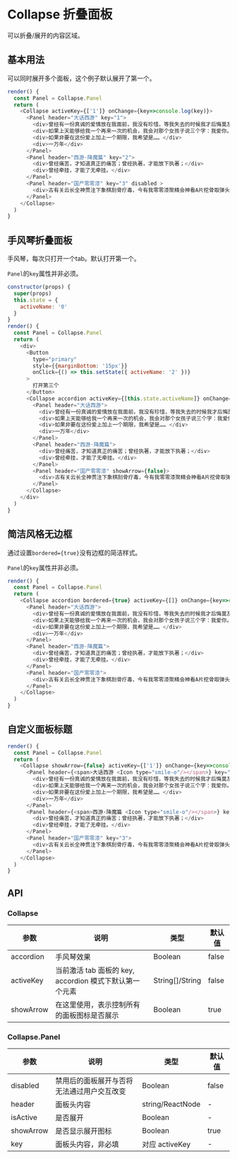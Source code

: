Collapse 折叠面板
===

可以折叠/展开的内容区域。


## 基本用法

可以同时展开多个面板，这个例子默认展开了第一个。

<!--DemoStart--> 
```js
render() {
  const Panel = Collapse.Panel
  return (
    <Collapse activeKey={['1']} onChange={key=>console.log(key)}>
      <Panel header="大话西游" key="1">
        <div>曾经有一份真诚的爱情放在我面前，我没有珍惜，等我失去的时候我才后悔莫及，人世间最痛苦的事莫过于此。 </div>
        <div>如果上天能够给我一个再来一次的机会，我会对那个女孩子说三个字：我爱你。 </div>
        <div>如果非要在这份爱上加上一个期限，我希望是…… </div>
        <div>一万年</div>
      </Panel>
      <Panel header="西游·降魔篇" key="2">
        <div>曾经痛苦，才知道真正的痛苦；曾经执著，才能放下执著；</div>
        <div>曾经牵挂，才能了无牵挂。</div>
      </Panel>
      <Panel header="国产零零漆" key="3" disabled >
        <div>古有关云长全神贯注下象棋刮骨疗毒，今有我零零漆聚精会神看A片挖骨取弹头。</div>
      </Panel>
    </Collapse>
  )
}
```
<!--End-->

## 手风琴折叠面板

手风琴，每次只打开一个tab。默认打开第一个。

<!--DemoStart--> 
`Panel`的`key`属性并非必须。
```js
constructor(props) {
  super(props)
  this.state = {
    activeName: '0'
  }
}
render() {
  const Panel = Collapse.Panel
  return (
    <div>
      <Button
        type="primary"
        style={{marginBottom: '15px'}}
        onClick={() => this.setState({ activeName: '2' })}
      >
        打开第三个
      </Button>
      <Collapse accordion activeKey={[this.state.activeName]} onChange={key=>console.log(key)}>
        <Panel header="大话西游">
          <div>曾经有一份真诚的爱情放在我面前，我没有珍惜，等我失去的时候我才后悔莫及，人世间最痛苦的事莫过于此。 </div>
          <div>如果上天能够给我一个再来一次的机会，我会对那个女孩子说三个字：我爱你。 </div>
          <div>如果非要在这份爱上加上一个期限，我希望是…… </div>
          <div>一万年</div>
        </Panel>
        <Panel header="西游·降魔篇">
          <div>曾经痛苦，才知道真正的痛苦；曾经执著，才能放下执著；</div>
          <div>曾经牵挂，才能了无牵挂。</div>
        </Panel>
        <Panel header="国产零零漆" showArrow={false}>
          <div>古有关云长全神贯注下象棋刮骨疗毒，今有我零零漆聚精会神看A片挖骨取弹头。</div>
        </Panel>
      </Collapse>
    </div>
  )
}
```
<!--End-->

## 简洁风格无边框

通过设置`bordered={true}`没有边框的简洁样式。

<!--DemoStart--> 
`Panel`的`key`属性并非必须。
```js
render() {
  const Panel = Collapse.Panel
  return (
    <Collapse accordion bordered={true} activeKey={[]} onChange={key=>console.log(key)}>
      <Panel header="大话西游">
        <div>曾经有一份真诚的爱情放在我面前，我没有珍惜，等我失去的时候我才后悔莫及，人世间最痛苦的事莫过于此。 </div>
        <div>如果上天能够给我一个再来一次的机会，我会对那个女孩子说三个字：我爱你。 </div>
        <div>如果非要在这份爱上加上一个期限，我希望是…… </div>
        <div>一万年</div>
      </Panel>
      <Panel header="西游·降魔篇">
        <div>曾经痛苦，才知道真正的痛苦；曾经执著，才能放下执著；</div>
        <div>曾经牵挂，才能了无牵挂。</div>
      </Panel>
      <Panel header="国产零零漆">
        <div>古有关云长全神贯注下象棋刮骨疗毒，今有我零零漆聚精会神看A片挖骨取弹头。</div>
      </Panel>
    </Collapse>
  )
}
```
<!--End-->

## 自定义面板标题

<!--DemoStart--> 
```js
render() {
  const Panel = Collapse.Panel
  return (
    <Collapse showArrow={false} activeKey={['1']} onChange={key=>console.log(key)}>
      <Panel header={<span>大话西游 <Icon type="smile-o"/></span>} key="1">
        <div>曾经有一份真诚的爱情放在我面前，我没有珍惜，等我失去的时候我才后悔莫及，人世间最痛苦的事莫过于此。 </div>
        <div>如果上天能够给我一个再来一次的机会，我会对那个女孩子说三个字：我爱你。 </div>
        <div>如果非要在这份爱上加上一个期限，我希望是…… </div>
        <div>一万年</div>
      </Panel>
      <Panel header={<span>西游·降魔篇 <Icon type="smile-o"/></span>} key="2">
        <div>曾经痛苦，才知道真正的痛苦；曾经执著，才能放下执著；</div>
        <div>曾经牵挂，才能了无牵挂。</div>
      </Panel>
      <Panel header="国产零零漆" key="3">
        <div>古有关云长全神贯注下象棋刮骨疗毒，今有我零零漆聚精会神看A片挖骨取弹头。</div>
      </Panel>
    </Collapse>
  )
}
```
<!--End-->

## API

### Collapse

| 参数      | 说明    | 类型      |  默认值   |
|--------- |-------- |---------- |-------- |
| accordion | 手风琴效果 | Boolean | false |
| activeKey | 当前激活 tab 面板的 key, accordion 模式下默认第一个元素 | String[]/String | false |
| showArrow | 在这里使用，表示控制所有的面板图标是否展示 | Boolean | true |

### Collapse.Panel

| 参数      | 说明    | 类型      |  默认值   |
|--------- |-------- |---------- |-------- |
| disabled | 禁用后的面板展开与否将无法通过用户交互改变 | Boolean | false |
| header | 面板头内容 | string/ReactNode | - |
| isActive | 是否展开 | Boolean | - |
| showArrow | 是否显示展开图标 | Boolean | true |
| key | 面板头内容，非必填 | 对应 activeKey | - |
